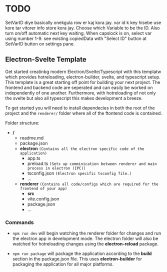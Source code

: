 # TODO

SetVarID diye basically onekgula row er kaj kora jay. var id k key hisebe use kore tar vitorer info store kora jay.
Choose which Variable to be the ID. Also turn on/off automatic next key waiting. When capslock is on, select var using number 1-9.
see existing copiedData with "Select ID" button at SetVarID button on settings pane.

## Electron-Svelte Template

Get started creatinbg modern Electron/Svelte/Typescript with this templatw which provides hotreloading, electron-builder, svelte, and typescript setup. This template is a great starting off point for building your next project. The frontend and backend code are seperated and can easily be worked on independently of one another. Furthermore, with hotreloading of not only the svelte but also all typescript this makes development a breeze.

To get started you will need to install dependecies in both the root of the project and the `renderer/` folder where all of the ftontend code is contained.

Folder structure:

- **/**
  - readme.md
  - package.json
  - **electron** `(Contains all the electron specific code of the application)`
    - app.ts
    - preload.ts
      `(Sets up comminication between renderer and main process in electron (IPC))`
    - tsconfig.json `(Electron specific tsconfig file.)`
    - ...
  - **renderer**
    `(Contains all code/configs which are required for the frontend of your app)`
    - **src**
    - vite.config.json
    - package.json
    - ...

### Commands

- `npm run dev` will begin watching the renderer folder for changes and run the
  electron app in development mode. The electron folder will also be watched for hotreloading changes using the **electron-reload** package.

- `npm run package` will package the application according to the **build**
  section in the package.json file. This uses **electron-builder** for packaging
  the application for all major platforms.
